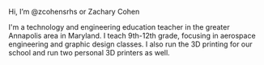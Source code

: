 Hi, I’m @zcohensrhs or Zachary Cohen

I'm a technology and engineering education teacher in the greater Annapolis area in Maryland. I teach 9th-12th grade, focusing in aerospace engineering and graphic design classes. I also run the 3D printing for our school and run two personal 3D printers as well.

